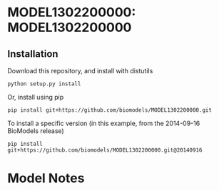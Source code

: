# MODEL1302200000: MODEL1302200000

## Installation

Download this repository, and install with distutils

`python setup.py install`

Or, install using pip

`pip install git+https://github.com/biomodels/MODEL1302200000.git`

To install a specific version (in this example, from the 2014-09-16 BioModels release)

`pip install git+https://github.com/biomodels/MODEL1302200000.git@20140916`


# Model Notes



